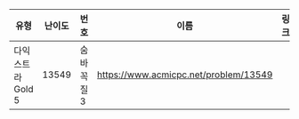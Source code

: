 |유형|난이도|번호|이름|링크|
|------|---|---|---|---|
|다익스트라Gold 5|13549|숨바꼭질 3|https://www.acmicpc.net/problem/13549|
